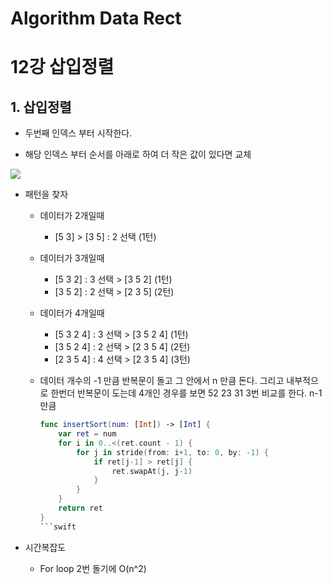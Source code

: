 # Algorithm Data Rect
# 

12강 삽입정렬
===========

## 1. 삽입정렬

* 두번째 인덱스 부터 시작한다.

* 해당 인덱스 부터 순서를 아래로 하여 더 작은 값이 있다면 교체

<img src = "https://upload.wikimedia.org/wikipedia/commons/9/9c/Insertion-sort-example.gif">

* 패턴을 찾자

    * 데이터가 2개일때
        * [5 3] > [3 5] : 2 선택 (1턴)
    
    * 데이터가 3개일때
        * [5 3 2] : 3 선택 > [3 5 2] (1턴)
        * [3 5 2] : 2 선택 > [2 3 5] (2턴)
    
    * 데이터가 4개일때
        * [5 3 2 4] : 3 선택 > [3 5 2 4] (1턴)
        * [3 5 2 4] : 2 선택 > [2 3 5 4] (2턴)
        * [2 3 5 4] : 4 선택 > [2 3 5 4] (3턴)

        
    * 데이터 개수의 -1 만큼 반복문이 돌고 그 안에서 n 만큼 돈다. 그리고 내부적으로 한번더 반복문이 도는데 4개인 경우를 보면 52 23 31 3번 비교를 한다. n-1 만큼


      ```swift
      func insertSort(num: [Int]) -> [Int] {
          var ret = num
          for i in 0..<(ret.count - 1) {
              for j in stride(from: i+1, to: 0, by: -1) {
                  if ret[j-1] > ret[j] {
                      ret.swapAt(j, j-1)
                  }
              }
          }
          return ret
      }
      ```swift


* 시간복잡도

   * For loop 2번 돌기에 O(n^2)
